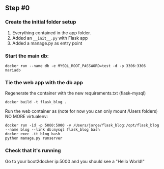 ## Step #0

### Create the initial folder setup
1. Everything contained in the app folder.
1. Added an ```__init__.py``` with Flask app
1. Added a manage.py as entry point

### Start the main db:
```
docker run --name db -e MYSQL_ROOT_PASSWORD=test -d -p 3306:3306 mariadb
```

### Tie the web app with the db app

Regenerate the container with the new requirements.txt (flask-mysql)

```
docker build -t flask_blog .
```

Run the web container as (note for now you can only mount /Users folders)
NO MORE virtualenv:
```
docker run -id -p 5000:5000 -v /Users/jorge/flask_blog:/opt/flask_blog --name blog --link db:mysql flask_blog bash
docker exec -it blog bash
python manage.py runserver
```

### Check that it's running
Go to your boot2docker ip:5000 and you should see a "Hello World!"
